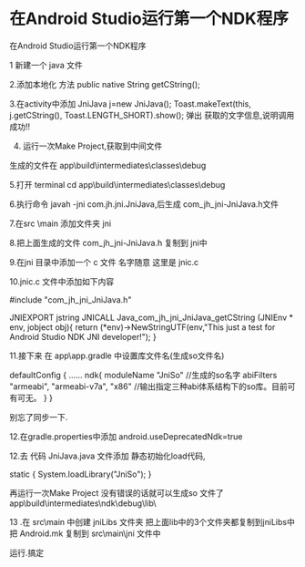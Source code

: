 # 在Android Studio运行第一个NDK程序

在Android Studio运行第一个NDK程序	

1 新建一个 java 文件 
 
2.添加本地化 方法  public native String getCString();
 
3.在activity中添加
JniJava j=new JniJava();
Toast.makeText(this, j.getCString(), Toast.LENGTH_SHORT).show();
弹出 获取的文字信息,说明调用成功!!

 
4. 运行一次Make Project,获取到中间文件
 

生成的文件在 app\build\intermediates\classes\debug
 
5.打开 terminal cd app\build\intermediates\classes\debug
 
6.执行命令  javah -jni com.jh.jni.JniJava,后生成 com_jh_jni-JniJava.h文件
 

7.在src \main 添加文件夹 jni
 

8.把上面生成的文件 com_jh_jni-JniJava.h 复制到 jni中

 
9.在jni 目录中添加一个 c 文件 名字随意 这里是 jnic.c 

 
10.jnic.c 文件中添加如下内容

#include "com_jh_jni_JniJava.h"

JNIEXPORT jstring JNICALL Java_com_jh_jni_JniJava_getCString
  (JNIEnv * env, jobject obj){
    return (*env)->NewStringUTF(env,"This just a test for Android Studio NDK JNI developer!");
  }



11.接下来 在 app\app.gradle 中设置库文件名(生成so文件名)

defaultConfig {
    ......
    ndk{
        moduleName "JniSo"         //生成的so名字
        abiFilters "armeabi", "armeabi-v7a", "x86"  //输出指定三种abi体系结构下的so库。目前可有可无。
    }
}


别忘了同步一下.

12.在gradle.properties中添加  android.useDeprecatedNdk=true
 
12.去 代码 JniJava.java 文件添加 静态初始化load代码,

static {
    System.loadLibrary("JniSo");
}
 
再运行一次Make Project 没有错误的话就可以生成so 文件了
 app\build\intermediates\ndk\debug\lib\
 

13 .在 src\main 中创建 jniLibs 文件夹
把上面lib中的3个文件夹都复制到jniLibs中
把 Android.mk 复制到 src\main\jni 文件中
 


运行.搞定

